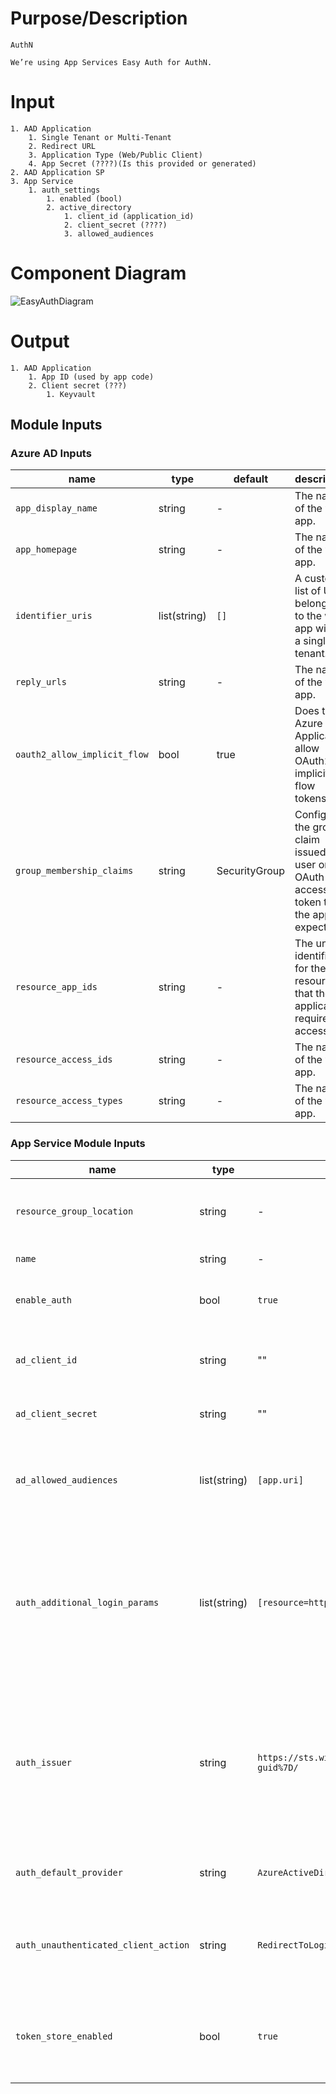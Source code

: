 # Purpose/Description

    AuthN
    
    We’re using App Services Easy Auth for AuthN.

# Input

    1. AAD Application
        1. Single Tenant or Multi-Tenant
        2. Redirect URL
        3. Application Type (Web/Public Client)
        4. App Secret (????)(Is this provided or generated)
    2. AAD Application SP
    3. App Service
        1. auth_settings
            1. enabled (bool)
            2. active_directory
                1. client_id (application_id)
                2. client_secret (????)
                3. allowed_audiences

# Component Diagram

![EasyAuthDiagram](https://user-images.githubusercontent.com/10041279/59792761-8544ac80-929a-11e9-89f2-2a3b394f820a.PNG)

# Output

    1. AAD Application
        1. App ID (used by app code)
        2. Client secret (???)
            1. Keyvault

## Module Inputs

### Azure AD Inputs

| name | type | default | description |
|---|---|---|---|
| `app_display_name` | string | - | The name of the web app. |
| `app_homepage` | string | - | The name of the web app. |
| `identifier_uris` | list(string) | `[]` | A custom list of URLs belonging to the web app within a single tenant. |
| `reply_urls` | string | - | The name of the web app. |
| `oauth2_allow_implicit_flow` | bool | true | Does this Azure AD Application allow OAuth2.0 implicit flow tokens? |
| `group_membership_claims` | string | SecurityGroup | Configures the groups claim issued in a user or OAuth 2.0 access token that the app expects |
| `resource_app_ids` | string | - | The unique identifiers for the resource that the application requires access to. |
| `resource_access_ids` | string | - | The name of the web app. |
| `resource_access_types` | string | - | The name of the web app. |

### App Service Module Inputs

| name | type | default | description |
|---|---|---|---|
| `resource_group_location` | string | - | The deployment location of resource group container for all the resources |
| `name` | string | - | The name of the web app. |
| `enable_auth` | bool | `true` | Whether or not to secure the application with active directory. |
| `ad_client_id` | string | "" | Azure AD registration/client id for enabling openIdConnection authentication. |
| `ad_client_secret` | string | "" | If no secret is provided, implicit flow will be used. |
| `ad_allowed_audiences` | list(string) | `[app.uri]` |  A list of URLs belonging to the web app that can authenticate against AAD and receive Json Web Tokens. |
| `auth_additional_login_params` | list(string) | `[resource=https://graph.microsoft.com]` | Login parameters to send to the OpenID Backend API Connect authorization endpoint when a user logs in if `enable_auth` is true. Each parameter must be in the form "key=value". |
| `auth_issuer` | string | `https://sts.windows.net/%7Btenant-guid%7D/` | The OpenID Connect Issuer URI that represents the entity which issues access tokens for this application. When using Azure Active Directory, this value is the URI of the directory tenant. |
| `auth_default_provider` | string | `AzureActiveDirectory` | The name of the provider being used for authentication. |
| `auth_unauthenticated_client_action` | string | `RedirectToLoginPage` | Settings instructing web client to redirect to login page upon failed authentication attempts. |
| `token_store_enabled` | bool | `true` |  If enabled the module will durably store platform-specific security tokens that are obtained during login flows. |

